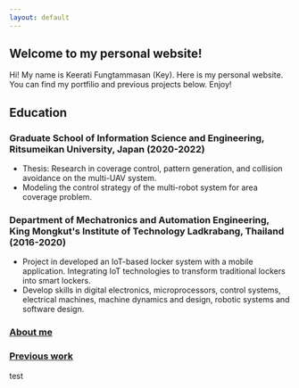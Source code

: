```yaml
---
layout: default
---
```


## Welcome to my personal website!
Hi! My name is Keerati Fungtammasan (Key). Here is my personal website. You can find my portfilio and previous projects below. Enjoy!

## Education
### Graduate School of Information Science and Engineering, Ritsumeikan University, Japan (2020-2022)
* Thesis: Research in coverage control, pattern generation, and collision avoidance on the multi-UAV system.
* Modeling the control strategy of the multi-robot system for area coverage problem.
### Department of Mechatronics and Automation Engineering, King Mongkut's Institute of Technology Ladkrabang, Thailand (2016-2020)
* Project in developed an IoT-based locker system with a mobile application. Integrating IoT technologies to transform traditional lockers into smart lockers.
* Develop skills in digital electronics, microprocessors, control systems, electrical machines, machine dynamics and design, robotic systems and software design.

### [About me](https://keeratifts.github.io/about_me/)

### [Previous work](https://keeratifts.github.io/previous-works.html)

test

